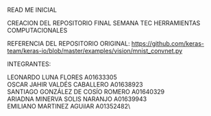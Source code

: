 READ ME INICIAL

CREACION DEL REPOSITORIO FINAL SEMANA TEC HERRAMIENTAS COMPUTACIONALES

REFERENCIA DEL REPOSITORIO ORIGINAL: https://github.com/keras-team/keras-io/blob/master/examples/vision/mnist_convnet.py

INTEGRANTES:

LEONARDO LUNA FLORES A01633305\
OSCAR JAHIR VALDÉS CABALLERO A01638923\
SANTIAGO GONZÁLEZ DE COSÍO ROMERO A01640329\
ARIADNA MINERVA SOLIS NARANJO A01639943\
EMILIANO MARTINEZ AGUilAR A01352482\
